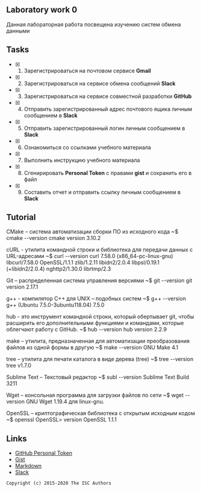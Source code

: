 ## Laboratory work 0

Данная лабораторная работа посвещена изучению систем обмена данными

## Tasks

- [x] 1. Зарегистрироваться на почтовом сервисе **Gmail**
- [x] 2. Зарегистрироваться на сервисе обмена сообщений **Slack**
- [x] 3. Зарегистрироваться на сервисе совместной разработки **GitHub**
- [x] 4. Отправить зарегистрированный адрес почтового ящика личным сообщением в **Slack**
- [x] 5. Отправить зарегистрированный логин личным сообщением в **Slack**
- [x] 6. Ознакомиться со ссылками учебного материала
- [x] 7. Выполнить инструкцию учебного материала
- [x] 8. Сгенирировать **Personal Token** с правами **gist** и сохранить его в файл
- [x] 9. Составить отчет и отправить ссылку личным сообщением в **Slack**

## Tutorial
CMake – система автоматизации сборки ПО из исходного кода
~$ cmake --version
cmake version 3.10.2

cURL - утилита командной строки и библиотека для передачи данных с URL-адресами
~$ curl --version
curl 7.58.0 (x86_64-pc-linux-gnu) libcurl/7.58.0 OpenSSL/1.1.1 zlib/1.2.11 libidn2/2.0.4 libpsl/0.19.1 (+libidn2/2.0.4)   nghttp2/1.30.0 librtmp/2.3

Git – распределенная система управления версиями
~$ git --version
git version 2.17.1

 g++ - компилятор С++ для UNIX – подобных систем
~$ g++ --version 
 g++ (Ubuntu 7.5.0-3ubuntu118.04) 7.5.0
 
 hub - это инструмент командной строки, который обертывает git, чтобы расширить его дополнительными функциями и командами, которые облегчают работу с GitHub.
~$ hub --version
hub version 2.2.9

 make – утилита, предназначенная для автоматизации преобразования файлов из одной формы в другую
~$ make --version
GNU Make 4.1

 tree – утилита для печати каталога в виде дерева (tree)
~$ tree --version
tree v1.7.0 

 Sublime Text – Текстовый редактор
~$ subl --version
Sublime Text Build 3211

 Wget – консольная программа для загрузки файлов по сети
~$ wget --version
GNU Wget 1.19.4 для linux-gnu.

OpenSSL – криптографическая библиотека с открытым исходным кодом
~$ openssl
OpenSSL> version
OpenSSL 1.1.1  


## Links

- [GitHub Personal Token](https://github.com/settings/tokens/new)
- [Gist](https://gist.github.com)
- [Markdown](https://guides.github.com/features/mastering-markdown/)
- [Slack](https://slack.com)

```
Copyright (c) 2015-2020 The ISC Authors
```

